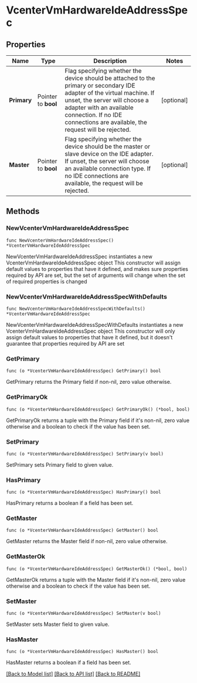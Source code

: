 # VcenterVmHardwareIdeAddressSpec

## Properties

Name | Type | Description | Notes
------------ | ------------- | ------------- | -------------
**Primary** | Pointer to **bool** | Flag specifying whether the device should be attached to the primary or secondary IDE adapter of the virtual machine. If unset, the server will choose a adapter with an available connection. If no IDE connections are available, the request will be rejected. | [optional] 
**Master** | Pointer to **bool** | Flag specifying whether the device should be the master or slave device on the IDE adapter. If unset, the server will choose an available connection type. If no IDE connections are available, the request will be rejected. | [optional] 

## Methods

### NewVcenterVmHardwareIdeAddressSpec

`func NewVcenterVmHardwareIdeAddressSpec() *VcenterVmHardwareIdeAddressSpec`

NewVcenterVmHardwareIdeAddressSpec instantiates a new VcenterVmHardwareIdeAddressSpec object
This constructor will assign default values to properties that have it defined,
and makes sure properties required by API are set, but the set of arguments
will change when the set of required properties is changed

### NewVcenterVmHardwareIdeAddressSpecWithDefaults

`func NewVcenterVmHardwareIdeAddressSpecWithDefaults() *VcenterVmHardwareIdeAddressSpec`

NewVcenterVmHardwareIdeAddressSpecWithDefaults instantiates a new VcenterVmHardwareIdeAddressSpec object
This constructor will only assign default values to properties that have it defined,
but it doesn't guarantee that properties required by API are set

### GetPrimary

`func (o *VcenterVmHardwareIdeAddressSpec) GetPrimary() bool`

GetPrimary returns the Primary field if non-nil, zero value otherwise.

### GetPrimaryOk

`func (o *VcenterVmHardwareIdeAddressSpec) GetPrimaryOk() (*bool, bool)`

GetPrimaryOk returns a tuple with the Primary field if it's non-nil, zero value otherwise
and a boolean to check if the value has been set.

### SetPrimary

`func (o *VcenterVmHardwareIdeAddressSpec) SetPrimary(v bool)`

SetPrimary sets Primary field to given value.

### HasPrimary

`func (o *VcenterVmHardwareIdeAddressSpec) HasPrimary() bool`

HasPrimary returns a boolean if a field has been set.

### GetMaster

`func (o *VcenterVmHardwareIdeAddressSpec) GetMaster() bool`

GetMaster returns the Master field if non-nil, zero value otherwise.

### GetMasterOk

`func (o *VcenterVmHardwareIdeAddressSpec) GetMasterOk() (*bool, bool)`

GetMasterOk returns a tuple with the Master field if it's non-nil, zero value otherwise
and a boolean to check if the value has been set.

### SetMaster

`func (o *VcenterVmHardwareIdeAddressSpec) SetMaster(v bool)`

SetMaster sets Master field to given value.

### HasMaster

`func (o *VcenterVmHardwareIdeAddressSpec) HasMaster() bool`

HasMaster returns a boolean if a field has been set.


[[Back to Model list]](../README.md#documentation-for-models) [[Back to API list]](../README.md#documentation-for-api-endpoints) [[Back to README]](../README.md)


